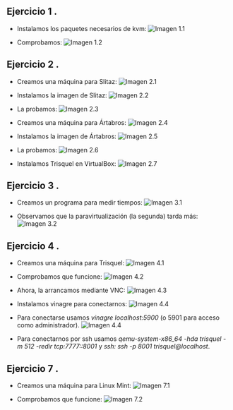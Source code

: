 Ejercicio 1 .
-------
* Instalamos los paquetes necesarios de kvm:
![Imagen 1.1](https://www.dropbox.com/s/zbrtc3kpfg46gpd/1.1.png?dl=1)

* Comprobamos:
![Imagen 1.2](https://www.dropbox.com/s/ac4eyqk4a3p160k/1.2.png?dl=1)


Ejercicio 2 .
-------
* Creamos una máquina para Slitaz:
![Imagen 2.1](https://www.dropbox.com/s/90wjl2e46b21pvu/2.1.png?dl=1)

* Instalamos la imagen de Slitaz:
![Imagen 2.2](https://www.dropbox.com/s/8hbb9cjemzbxvqh/2.2.png?dl=1)

* La probamos:
![Imagen 2.3](https://www.dropbox.com/s/lbrqdy4seofixbb/2.3.png?dl=1)

* Creamos una máquina para Ártabros:
![Imagen 2.4](https://www.dropbox.com/s/qx4zblopn3lmpte/2.4.png?dl=1)

* Instalamos la imagen de Ártabros:
![Imagen 2.5](https://www.dropbox.com/s/lv4883pn6bf6ol7/2.5.png?dl=1)

* La probamos:
![Imagen 2.6](https://www.dropbox.com/s/u4oemry4kukk46g/2.6.png?dl=1)

* Instalamos Trisquel  en VirtualBox:
![Imagen 2.7](https://www.dropbox.com/s/bbjpkr8jvkrvwvz/2.7.png?dl=1)


Ejercicio 3 .
-------
* Creamos un programa para medir tiempos:
![Imagen 3.1](https://www.dropbox.com/s/gdkrnio84okv817/3.1.png?dl=1)

* Observamos que la paravirtualización (la segunda) tarda más:
![Imagen 3.2](https://www.dropbox.com/s/7uphcklaiavdeo6/3.2.png?dl=1)


Ejercicio 4 .
-------
* Creamos una máquina para Trisquel:
![Imagen 4.1](https://www.dropbox.com/s/o46a6ce32lhxxt0/4.1.png?dl=1)

* Comprobamos que funcione:
![Imagen 4.2](https://www.dropbox.com/s/tboxnssjj7ftsqk/4.2.png?dl=1)

* Ahora, la arrancamos mediante VNC:
![Imagen 4.3](https://www.dropbox.com/s/c2xkdsfzvlb0grn/4.3.png?dl=1)

* Instalamos vinagre para conectarnos:
![Imagen 4.4](https://www.dropbox.com/s/th47q7tadhuv0wb/4.4.png?dl=1)

* Para conectarse usamos *vinagre localhost:5900* (o 5901 para acceso como administrador).
![Imagen 4.4](https://www.dropbox.com/s/18cvsfw5s64i3ak/4.5.png?dl=1)
* Para conectarnos por ssh usamos *qemu-system-x86_64 -hda trisquel -m 512 -redir tcp:7777::8001* y *ssh: ssh -p 8001 trisquel@localhost*.


Ejercicio 7 .
-------
* Creamos una máquina para Linux Mint:
![Imagen 7.1](https://www.dropbox.com/s/v0scqictv4koi6a/7.1.png?dl=1)

* Comprobamos que funcione:
![Imagen 7.2](https://www.dropbox.com/s/m37f9jjgw3mz3eh/7.2.png?dl=1)
